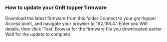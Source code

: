 ### How to update your GnR topper firmware
Download the latest firmware from this folder
Connect to your gnr-topper Access point, and navigate your browser to 192.168.4.1
Enter you Wifi details, then click 'Test'
Browse for the firmware file you downloaded earlier
Wait for the update to complete
